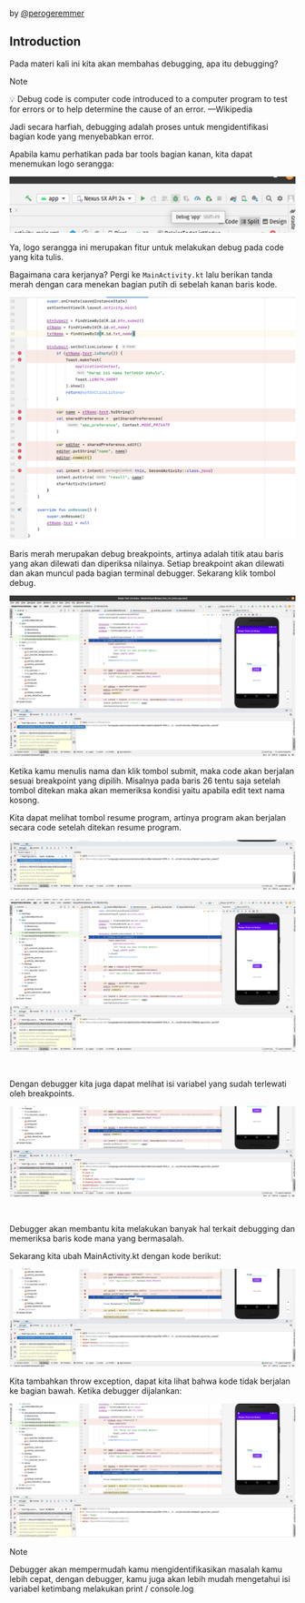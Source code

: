 by [@perogeremmer](https://twitter.com/perogeremmer)

## Introduction

Pada materi kali ini kita akan membahas debugging, apa itu debugging?

> [!NOTE]
> 💡 Debug code is computer code introduced to a computer program to test for errors or to help determine the cause of an error. —Wikipedia


Jadi secara harfiah, debugging adalah proses untuk mengidentifikasi bagian kode yang menyebabkan error.

Apabila kamu perhatikan pada bar tools bagian kanan, kita dapat menemukan logo serangga:

![Alt text](assets/4-belajar-debug/1.png)

Ya, logo serangga ini merupakan fitur untuk melakukan debug pada code yang kita tulis.

Bagaimana cara kerjanya? Pergi ke `MainActivity.kt` lalu berikan tanda merah dengan cara menekan bagian putih di sebelah kanan baris kode.

![Alt text](assets/4-belajar-debug/2.png)

Baris merah merupakan debug breakpoints, artinya adalah titik atau baris yang akan dilewati dan diperiksa nilainya. Setiap breakpoint akan dilewati dan akan muncul pada bagian terminal debugger. Sekarang klik tombol debug.

![Alt text](assets/4-belajar-debug/3.png)

Ketika kamu menulis nama dan klik tombol submit, maka code akan berjalan sesuai breakpoint yang dipilih. Misalnya pada baris 26 tentu saja setelah tombol ditekan maka akan memeriksa kondisi yaitu apabila edit text nama kosong.

Kita dapat melihat tombol resume program, artinya program akan berjalan secara code setelah ditekan resume program.

![Alt text](assets/4-belajar-debug/4.png)

![Alt text](assets/4-belajar-debug/1.gif)

<br />

Dengan debugger kita juga dapat melihat isi variabel yang sudah terlewati oleh breakpoints.

![Alt text](assets/4-belajar-debug/5.png)

<br />

Debugger akan membantu kita melakukan banyak hal terkait debugging dan memeriksa baris kode mana yang bermasalah.

Sekarang kita ubah MainActivity.kt dengan kode berikut:

![Alt text](assets/4-belajar-debug/6.png)

Kita tambahkan throw exception, dapat kita lihat bahwa kode tidak berjalan ke bagian bawah. Ketika debugger dijalankan:

![Alt text](assets/4-belajar-debug/2.gif)


> [!NOTE]
> Debugger akan mempermudah kamu mengidentifikasikan masalah kamu lebih cepat, dengan debugger, kamu juga akan lebih mudah mengetahui isi variabel ketimbang melakukan print / console.log